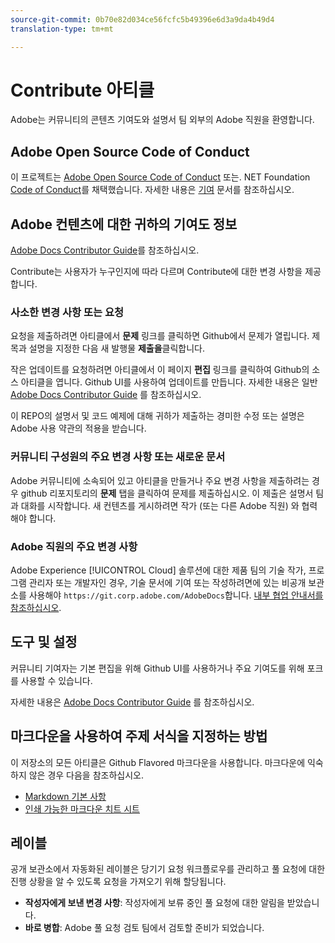 ```yaml
---
source-git-commit: 0b70e82d034ce56fcfc5b49396e6d3a9da4b49d4
translation-type: tm+mt

---
```

# Contribute 아티클

Adobe는 커뮤니티의 콘텐츠 기여도와 설명서 팀 외부의 Adobe 직원을 환영합니다.

## Adobe Open Source Code of Conduct

이 프로젝트는 [Adobe Open Source Code of Conduct](code-of-conduct.md) 또는. NET Foundation [Code of Conduct](https://dotnetfoundation.org/code-of-conduct)를 채택했습니다. 자세한 내용은 [기여](contributing.md) 문서를 참조하십시오.

## Adobe 컨텐츠에 대한 귀하의 기여도 정보

[Adobe Docs Contributor Guide](https://docs.adobe.com/help/en/contributor/contributor-guide/introduction.html)를 참조하십시오.

Contribute는 사용자가 누구인지에 따라 다르며 Contribute에 대한 변경 사항을 제공합니다.

### 사소한 변경 사항 또는 요청

요청을 제출하려면 아티클에서 **문제** 링크를 클릭하면 Github에서 문제가 열립니다. 제목과 설명을 지정한 다음 새 발행물 **제출을**&#x200B;클릭합니다.

작은 업데이트를 요청하려면 아티클에서 이 페이지 **편집** 링크를 클릭하여 Github의 소스 아티클을 엽니다. Github UI를 사용하여 업데이트를 만듭니다. 자세한 내용은 일반 [Adobe Docs Contributor Guide](https://docs.adobe.com/help/en/contributor/contributor-guide/introduction.html) 를 참조하십시오.

이 REPO의 설명서 및 코드 예제에 대해 귀하가 제출하는 경미한 수정 또는 설명은 Adobe 사용 약관의 적용을 받습니다.

### 커뮤니티 구성원의 주요 변경 사항 또는 새로운 문서

Adobe 커뮤니티에 소속되어 있고 아티클을 만들거나 주요 변경 사항을 제출하려는 경우 github 리포지토리의 **문제** 탭을 클릭하여 문제를 제출하십시오. 이 제출은 설명서 팀과 대화를 시작합니다. 새 컨텐츠를 게시하려면 작가 (또는 다른 Adobe 직원) 와 협력해야 합니다.

<!--
If you submit a pull request with significant changes to documentation and code examples, you'll see a message in the pull request asking you to submit an online contribution license agreement (CLA). You must complete the online form before we can review your pull request.
-->

### Adobe 직원의 주요 변경 사항

Adobe Experience [!UICONTROL Cloud] 솔루션에 대한 제품 팀의 기술 작가, 프로그램 관리자 또는 개발자인 경우, 기술 문서에 기여 또는 작성하려면에 있는 비공개 보관소를 사용해야 `https://git.corp.adobe.com/AdobeDocs`합니다. [내부 협업 안내서를 참조하십시오](https://docs.adobe.com/content/help/en/collaborative-doc-instructions/collaboration-guide/home.html).

<!--Employees from other parts of the Adobe world should use the public repo for minor updates.-->

## 도구 및 설정

커뮤니티 기여자는 기본 편집을 위해 Github UI를 사용하거나 주요 기여도를 위해 포크를 사용할 수 있습니다.

자세한 내용은 [Adobe Docs Contributor Guide](https://docs.adobe.com/help/en/contributor/contributor-guide/introduction.html) 를 참조하십시오.

## 마크다운을 사용하여 주제 서식을 지정하는 방법

이 저장소의 모든 아티클은 Github Flavored 마크다운을 사용합니다. 마크다운에 익숙하지 않은 경우 다음을 참조하십시오.

* [Markdown 기본 사항](https://help.github.com/articles/getting-started-with-writing-and-formatting-on-github/)
* [인쇄 가능한 마크다운 치트 시트](https://guides.github.com/pdfs/markdown-cheatsheet-online.pdf)

## 레이블

공개 보관소에서 자동화된 레이블은 당기기 요청 워크플로우를 관리하고 풀 요청에 대한 진행 상황을 알 수 있도록 요청을 가져오기 위해 할당됩니다.

* **작성자에게 보낸 변경 사항**: 작성자에게 보류 중인 풀 요청에 대한 알림을 받았습니다.
* **바로 병합**: Adobe 풀 요청 검토 팀에서 검토할 준비가 되었습니다.

